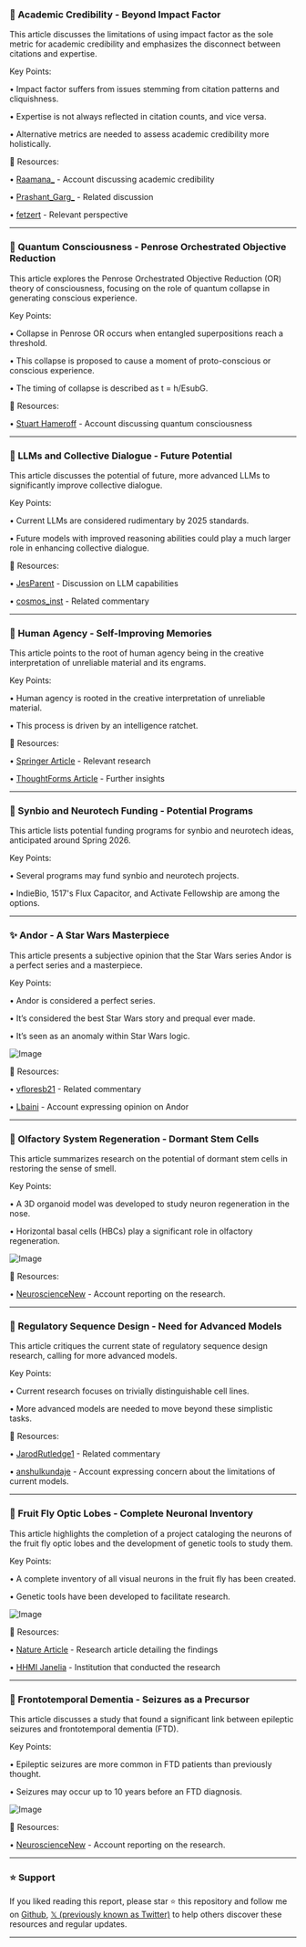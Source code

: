 ### 🤖 Academic Credibility - Beyond Impact Factor

This article discusses the limitations of using impact factor as the sole metric for academic credibility and emphasizes the disconnect between citations and expertise.

Key Points:

• Impact factor suffers from issues stemming from citation patterns and cliquishness.


• Expertise is not always reflected in citation counts, and vice versa.


• Alternative metrics are needed to assess academic credibility more holistically.



🔗 Resources:

• [Raamana_](https://x.com/Raamana_) -  Account discussing academic credibility


• [Prashant_Garg_](https://x.com/Prashant_Garg_) - Related discussion


• [fetzert](https://x.com/fetzert) - Relevant perspective



---
### 🤖 Quantum Consciousness - Penrose Orchestrated Objective Reduction

This article explores the Penrose Orchestrated Objective Reduction (OR) theory of consciousness, focusing on the role of quantum collapse in generating conscious experience.

Key Points:

• Collapse in Penrose OR occurs when entangled superpositions reach a threshold.


• This collapse is proposed to cause a moment of proto-conscious or conscious experience.


• The timing of collapse is described as t = h/EsubG.



🔗 Resources:

• [Stuart Hameroff](https://x.com/StuartHameroff) - Account discussing quantum consciousness


---
### 🤖 LLMs and Collective Dialogue - Future Potential

This article discusses the potential of future, more advanced LLMs to significantly improve collective dialogue.

Key Points:

• Current LLMs are considered rudimentary by 2025 standards.


•  Future models with improved reasoning abilities could play a much larger role in enhancing collective dialogue.



🔗 Resources:

• [JesParent](https://x.com/JesParent) -  Discussion on LLM capabilities


• [cosmos_inst](https://x.com/cosmos_inst) - Related commentary


---
### 🤖 Human Agency - Self-Improving Memories

This article points to the root of human agency being in the creative interpretation of unreliable material and its engrams.

Key Points:

• Human agency is rooted in the creative interpretation of unreliable material.


•  This process is driven by an intelligence ratchet.



🔗 Resources:

• [Springer Article](https://link.springer.com/article/10.1007/s00018-023-04790-z) - Relevant research


• [ThoughtForms Article](https://thoughtforms.life/self-improvising-memories-a-few-thoughts-around-a-recent-paper/) -  Further insights



---
### 🚀 Synbio and Neurotech Funding - Potential Programs

This article lists potential funding programs for synbio and neurotech ideas, anticipated around Spring 2026.

Key Points:

• Several programs may fund synbio and neurotech projects.


•  IndieBio, 1517's Flux Capacitor, and Activate Fellowship are among the options.



---
### ✨ Andor - A Star Wars Masterpiece

This article presents a subjective opinion that the Star Wars series Andor is a perfect series and a masterpiece.

Key Points:

• Andor is considered a perfect series.


• It’s considered the best Star Wars story and prequal ever made.


• It’s seen as an anomaly within Star Wars logic.


![Image](https://pbs.twimg.com/media/Gq7Dv9oWQAEQz9-?format=jpg&name=small)


🔗 Resources:


• [vfloresb21](https://x.com/vfloresb21) - Related commentary


• [Lbaini](https://x.com/Lbaini) -  Account expressing opinion on Andor


---
### 🤖 Olfactory System Regeneration - Dormant Stem Cells

This article summarizes research on the potential of dormant stem cells in restoring the sense of smell.

Key Points:

• A 3D organoid model was developed to study neuron regeneration in the nose.


• Horizontal basal cells (HBCs) play a significant role in olfactory regeneration.


![Image](https://pbs.twimg.com/media/GsjLVG-XEAAB5oM?format=jpg&name=small)


🔗 Resources:

• [NeuroscienceNew](https://x.com/NeuroscienceNew) - Account reporting on the research.


---
### 🤖 Regulatory Sequence Design - Need for Advanced Models

This article critiques the current state of regulatory sequence design research, calling for more advanced models.

Key Points:

• Current research focuses on trivially distinguishable cell lines.


• More advanced models are needed to move beyond these simplistic tasks.



🔗 Resources:

• [JarodRutledge1](https://x.com/JarodRutledge1) - Related commentary


• [anshulkundaje](https://x.com/anshulkundaje) - Account expressing concern about the limitations of current models.


---
### 🤖 Fruit Fly Optic Lobes - Complete Neuronal Inventory

This article highlights the completion of a project cataloging the neurons of the fruit fly optic lobes and the development of genetic tools to study them.

Key Points:

• A complete inventory of all visual neurons in the fruit fly has been created.


• Genetic tools have been developed to facilitate research.


![Image](https://pbs.twimg.com/ext_tw_video_thumb/1929931131178127360/pu/img/Uke2vSS-vzjBgHXd.jpg)


🔗 Resources:

• [Nature Article](https://nature.com/articles/d41586-025-00885-8) - Research article detailing the findings


• [HHMI Janelia](https://x.com/HHMIJanelia) - Institution that conducted the research


---
### 🤖 Frontotemporal Dementia - Seizures as a Precursor

This article discusses a study that found a significant link between epileptic seizures and frontotemporal dementia (FTD).

Key Points:

• Epileptic seizures are more common in FTD patients than previously thought.


• Seizures may occur up to 10 years before an FTD diagnosis.


![Image](https://pbs.twimg.com/media/GsjHrTqWgAAZeWo?format=jpg&name=small)


🔗 Resources:

• [NeuroscienceNew](https://x.com/NeuroscienceNew) - Account reporting on the research.


---

### ⭐️ Support

If you liked reading this report, please star ⭐️ this repository and follow me on [Github](https://github.com/Drix10), [𝕏 (previously known as Twitter)](https://x.com/DRIX_10_) to help others discover these resources and regular updates.

---